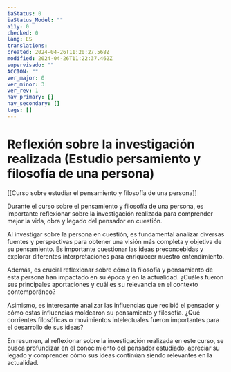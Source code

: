 ```yaml
---
iaStatus: 0
iaStatus_Model: ""
a11y: 0
checked: 0
lang: ES
translations: 
created: 2024-04-26T11:20:27.568Z
modified: 2024-04-26T11:22:37.462Z
supervisado: ""
ACCION: ""
ver_major: 0
ver_minor: 3
ver_rev: 1
nav_primary: []
nav_secondary: []
tags: []
---
```

# Reflexión sobre la investigación realizada (Estudio persamiento y filosofía de una persona)

[[Curso sobre estudiar el pensamiento y filosofía de una persona]]

Durante el curso sobre el pensamiento y filosofía de una persona, es importante reflexionar sobre la investigación realizada para comprender mejor la vida, obra y legado del pensador en cuestión. 

Al investigar sobre la persona en cuestión, es fundamental analizar diversas fuentes y perspectivas para obtener una visión más completa y objetiva de su pensamiento. Es importante cuestionar las ideas preconcebidas y explorar diferentes interpretaciones para enriquecer nuestro entendimiento.

Además, es crucial reflexionar sobre cómo la filosofía y pensamiento de esta persona han impactado en su época y en la actualidad. ¿Cuáles fueron sus principales aportaciones y cuál es su relevancia en el contexto contemporáneo? 

Asimismo, es interesante analizar las influencias que recibió el pensador y cómo estas influencias moldearon su pensamiento y filosofía. ¿Qué corrientes filosóficas o movimientos intelectuales fueron importantes para el desarrollo de sus ideas?

En resumen, al reflexionar sobre la investigación realizada en este curso, se busca profundizar en el conocimiento del pensador estudiado, apreciar su legado y comprender cómo sus ideas continúan siendo relevantes en la actualidad.
